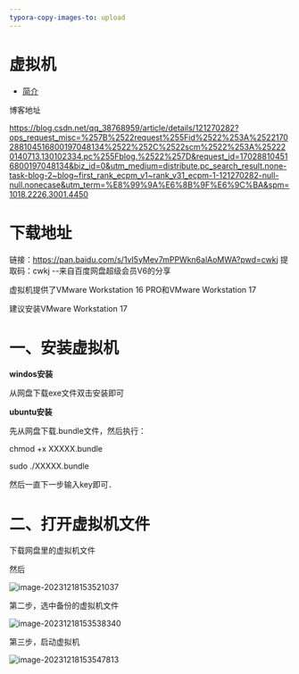 ```yaml
---
typora-copy-images-to: upload
---
```


# 虚拟机

* [简介](README.md)

博客地址

https://blog.csdn.net/qq_38768959/article/details/121270282?ops_request_misc=%257B%2522request%255Fid%2522%253A%2522170288104516800197048134%2522%252C%2522scm%2522%253A%252220140713.130102334.pc%255Fblog.%2522%257D&request_id=170288104516800197048134&biz_id=0&utm_medium=distribute.pc_search_result.none-task-blog-2~blog~first_rank_ecpm_v1~rank_v31_ecpm-1-121270282-null-null.nonecase&utm_term=%E8%99%9A%E6%8B%9F%E6%9C%BA&spm=1018.2226.3001.4450

# 下载地址

链接：https://pan.baidu.com/s/1vI5yMev7mPPWkn6alAoMWA?pwd=cwkj 
提取码：cwkj 
--来自百度网盘超级会员V6的分享

虚拟机提供了VMware Workstation 16 PRO和VMware Workstation 17

建议安装VMware Workstation 17



# 一、安装虚拟机

**windos安装**

从网盘下载exe文件双击安装即可

**ubuntu安装**

先从网盘下载.bundle文件，然后执行：

chmod +x XXXXX.bundle

sudo ./XXXXX.bundle

然后一直下一步输入key即可．

# 二、打开虚拟机文件

下载网盘里的虚拟机文件

然后

![image-20231218153521037](https://xujunpic.oss-cn-nanjing.aliyuncs.com/image-20231218153521037.png)


第二步，选中备份的虚拟机文件

![image-20231218153538340](https://xujunpic.oss-cn-nanjing.aliyuncs.com/image-20231218153538340.png)

第三步，启动虚拟机


![image-20231218153547813](https://xujunpic.oss-cn-nanjing.aliyuncs.com/image-20231218153547813.png)
